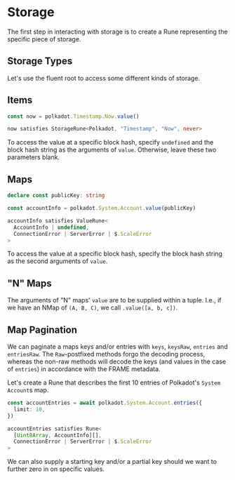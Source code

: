 # Storage

The first step in interacting with storage is to create a Rune representing the
specific piece of storage.

## Storage Types

Let's use the fluent root to access some different kinds of storage.

## Items

```ts
const now = polkadot.Timestamp.Now.value()

now satisfies StorageRune<Polkadot, "Timestamp", "Now", never>
```

To access the value at a specific block hash, specify `undefined` and the block
hash string as the arguments of `value`. Otherwise, leave these two parameters
blank.

## Maps

```ts
declare const publicKey: string

const accountInfo = polkadot.System.Account.value(publicKey)

accountInfo satisfies ValueRune<
  AccountInfo | undefined,
  ConnectionError | ServerError | $.ScaleError
>
```

To access the value at a specific block hash, specify the block hash string as
the second arguments of `value`.

## "N" Maps

The arguments of "N" maps' `value` are to be supplied within a tuple. I.e., if
we have an NMap of `(A, B, C)`, we call `.value([a, b, c])`.

## Map Pagination

We can paginate a maps keys and/or entries with `keys`, `keysRaw`, `entries` and
`entriesRaw`. The `Raw`-postfixed methods forgo the decoding process, whereas
the non-raw methods will decode the keys (and values in the case of `entries`)
in accordance with the FRAME metadata.

Let's create a Rune that describes the first 10 entries of Polkadot's `System`
`Account`s map.

```ts
const accountEntries = await polkadot.System.Account.entries({
  limit: 10,
})

accountEntries satisfies Rune<
  [Uint8Array, AccountInfo][],
  ConnectionError | ServerError | $.ScaleError
>
```

We can also supply a starting key and/or a partial key should we want to further
zero in on specific values.
